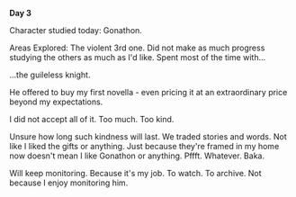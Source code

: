 <!-- title: Shiori's Journal Entry: Day 3 -->

**Day 3**

Character studied today: Gonathon.

Areas Explored: The violent 3rd one.
Did not make as much progress studying the others as much as I'd like. Spent most of the time with...

...the guileless knight.

He offered to buy my first novella - even pricing it at an extraordinary price beyond my expectations.

I did not accept all of it. Too much. Too kind.

Unsure how long such kindness will last.
We traded stories and words. Not like I liked the gifts or anything.
Just because they're framed in my home now doesn't mean I like Gonathon or anything.
Pffft. Whatever. Baka.

Will keep monitoring.
Because it's my job.
To watch. To archive. Not because I enjoy monitoring him.
